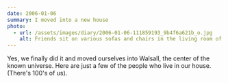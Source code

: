 ```yaml
---
date: 2006-01-06
summary: I moved into a new house
photo:
  - url: /assets/images/diary/2006-01-06-111859193_9b4f6a621b_o.jpg
    alt: Friends sit on various sofas and chairs in the living room of our new house
---
```

Yes, we finally did it and moved ourselves into Walsall, the center of the known universe. Here are just a few of the people who live in our house. (There's 100's of us).